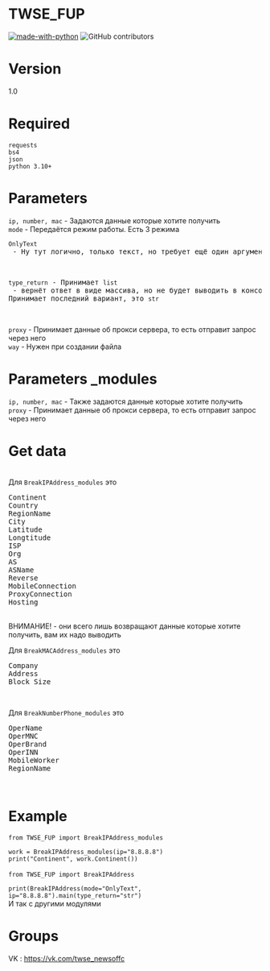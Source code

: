 # TWSE_FUP
[![made-with-python](https://img.shields.io/badge/Made%20with-Python-1f425f.svg)](https://www.python.org/)
![GitHub contributors](https://img.shields.io/badge/GitHub%20Contributors-1-blue)

# Version
1.0

# Required
<code>requests</code><br>
<code>bs4</code><br>
<code>json</code><br>
<code>python 3.10+</code><br>

# Parameters
<code>ip, number, mac</code> - Задаются данные которые хотите получить<br>
<code>mode</code> - Передаётся режим работы. Есть 3 режима<br>
<pre><code>OnlyText</code> - Ну тут логично, только текст, но требует ещё один аргумент в модуле main, это <code>type_return</code></pre><br>
<pre><code>type_return</code> - Принимает <code>list</code> - вернёт ответ в виде массива, но не будет выводить в консоль<br>Принимает последний вариант, это <code>str</code></pre><br>
<code>proxy</code> - Принимает данные об прокси сервера, то есть отправит запрос через него<br>
<code>way</code> - Нужен при создании файла<br>

# Parameters _modules
<code>ip, number, mac</code> - Также задаются данные которые хотите получить<br>
<code>proxy</code> - Принимает данные об прокси сервера, то есть отправит запрос через него<br>

<h1>Get data</h1><br>
Для <code>BreakIPAddress_modules</code> это<br>
<pre>Continent
Country
RegionName
City
Latitude
Longtitude
ISP
Org
AS
ASName
Reverse
MobileConnection
ProxyConnection
Hosting</pre><br>
ВНИМАНИЕ! - они всего лишь возвращают данные которые хотите получить, вам их надо выводить<br>

Для <code>BreakMACAddress_modules</code> это <br>
<pre>Company
Address
Block_Size</pre><br>

Для <code>BreakNumberPhone_modules</code> это<br>
<pre>OperName
OperMNC
OperBrand
OperINN
MobileWorker
RegionName</pre><br>

<h1>Example</h1>
<code>from TWSE_FUP import BreakIPAddress_modules<br>
work = BreakIPAddress_modules(ip="8.8.8.8")
print("Continent", work.Continent())</code><br><br>
<code>from TWSE_FUP import BreakIPAddress<br>
print(BreakIPAddress(mode="OnlyText", ip="8.8.8.8").main(type_return="str")</code><br>
И так с другими модулями

# Groups
VK : https://vk.com/twse_newsoffc<br>
